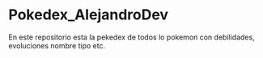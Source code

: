 # Pokedex_AlejandroDev
En este repositorio esta la pekedex de todos lo pokemon con debilidades, evoluciones nombre tipo etc.
